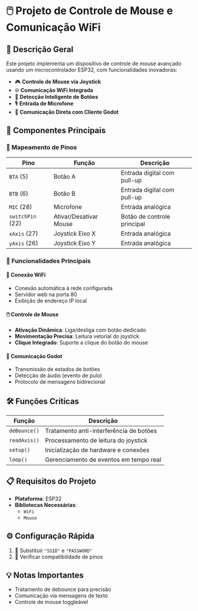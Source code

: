 # 🖱️ Projeto de Controle de Mouse e Comunicação WiFi

## 📝 Descrição Geral

Este projeto implementa um dispositivo de controle de mouse avançado usando um microcontrolador ESP32, com funcionalidades inovadoras:

- 🎮 **Controle de Mouse via Joystick**
- 🌐 **Comunicação WiFi Integrada**
- 🔘 **Detecção Inteligente de Botões**
- 🎙️ **Entrada de Microfone**
- 🤖 **Comunicação Direta com Cliente Godot**

## 🔧 Componentes Principais

### 📍 Mapeamento de Pinos

| Pino | Função | Descrição |
|------|--------|-----------|
| `BTA` (5) | Botão A | Entrada digital com pull-up |
| `BTB` (6) | Botão B | Entrada digital com pull-up |
| `MIC` (28) | Microfone | Entrada analógica |
| `switchPin` (22) | Ativar/Desativar Mouse | Botão de controle principal |
| `xAxis` (27) | Joystick Eixo X | Entrada analógica |
| `yAxis` (26) | Joystick Eixo Y | Entrada analógica |

### 🚀 Funcionalidades Principais

#### 📡 Conexão WiFi
- Conexão automática à rede configurada
- Servidor web na porta 80
- Exibição de endereço IP local

#### 🖱️ Controle de Mouse
- **Ativação Dinâmica**: Liga/desliga com botão dedicado
- **Movimentação Precisa**: Leitura vetorial do joystick
- **Clique Integrado**: Suporte a clique do botão do mouse

#### 🤝 Comunicação Godot
- Transmissão de estados de botões
- Detecção de áudio (evento de pulo)
- Protocolo de mensagens bidirecional

## 🛠️ Funções Críticas

| Função | Descrição |
|--------|-----------|
| `deBounce()` | Tratamento anti-interferência de botões |
| `readAxis()` | Processamento de leitura do joystick |
| `setup()` | Inicialização de hardware e conexões |
| `loop()` | Gerenciamento de eventos em tempo real |

## 📋 Requisitos do Projeto

- **Plataforma**: ESP32
- **Bibliotecas Necessárias**:
  - `WiFi`
  - `Mouse`

## ⚙️ Configuração Rápida

1. 🔐 Substituir `"SSID"` e `"PASSWORD"` 
2. 🔌 Verificar compatibilidade de pinos

## 💡 Notas Importantes

- Tratamento de debounce para precisão
- Comunicação via mensagens de texto
- Controle de mouse toggleável
